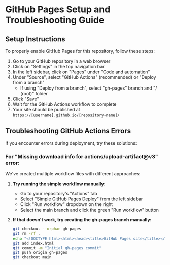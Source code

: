 # GitHub Pages Setup and Troubleshooting Guide

## Setup Instructions

To properly enable GitHub Pages for this repository, follow these steps:

1. Go to your GitHub repository in a web browser
2. Click on "Settings" in the top navigation bar
3. In the left sidebar, click on "Pages" under "Code and automation"
4. Under "Source", select "GitHub Actions" (recommended) or "Deploy from a branch"
   - If using "Deploy from a branch", select "gh-pages" branch and "/ (root)" folder
5. Click "Save"
6. Wait for the GitHub Actions workflow to complete
7. Your site should be published at `https://[username].github.io/[repository-name]/`

## Troubleshooting GitHub Actions Errors

If you encounter errors during deployment, try these solutions:

### For "Missing download info for actions/upload-artifact@v3" error:

We've created multiple workflow files with different approaches:

1. **Try running the simple workflow manually:**
   - Go to your repository's "Actions" tab
   - Select "Simple GitHub Pages Deploy" from the left sidebar
   - Click "Run workflow" dropdown on the right
   - Select the main branch and click the green "Run workflow" button

2. **If that doesn't work, try creating the gh-pages branch manually:**
   ```bash
   git checkout --orphan gh-pages
   git rm -rf .
   echo "<!DOCTYPE html><html><head><title>GitHub Pages site</title></head><body><h1>Hello World</h1></body></html>" > index.html
   git add index.html
   git commit -m "Initial gh-pages commit"
   git push origin gh-pages
   git checkout main
   ```
